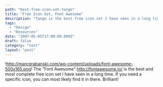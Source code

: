 ```yaml
---
path: "best-free-icon-set-tango"
title: "Free Icon Set, Font Awesome"
description: "Tango is the best free icon set I have seen in a long time."
tags: 
  - "Design"
  - "Resources"
date: "2007-05-05T17:00:00.000Z"
draft: false
category: "test"
layout: "post"
---
```


!http://marcgrabanski.com/wp-content/uploads/font-awesome-500x165.png! The "Font Awesome":http://fontawesome.io/ is the best and most complete free icon set I have seen in a long time. If you need a specific icon, you can most likely find it in there. Brilliant!